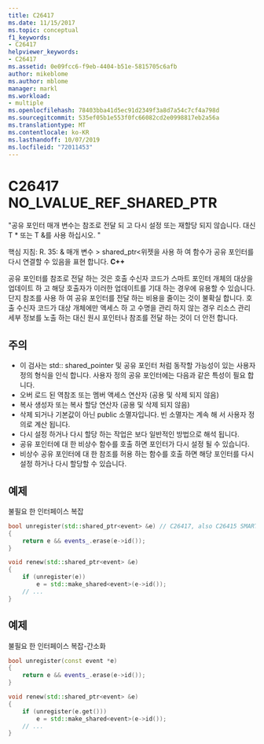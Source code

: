 ```yaml
---
title: C26417
ms.date: 11/15/2017
ms.topic: conceptual
f1_keywords:
- C26417
helpviewer_keywords:
- C26417
ms.assetid: 0e09fcc6-f9eb-4404-b51e-5815705c6afb
author: mikeblome
ms.author: mblome
manager: markl
ms.workload:
- multiple
ms.openlocfilehash: 78403bba41d5ec91d2349f3a8d7a54c7cf4a798d
ms.sourcegitcommit: 535ef05b1e553f0fc66082cd2e0998817eb2a56a
ms.translationtype: MT
ms.contentlocale: ko-KR
ms.lasthandoff: 10/07/2019
ms.locfileid: "72011453"
---
```

# <a name="c26417-no_lvalue_ref_shared_ptr"></a>C26417 NO_LVALUE_REF_SHARED_PTR
"공유 포인터 매개 변수는 참조로 전달 되 고 다시 설정 또는 재할당 되지 않습니다. 대신 T * 또는 T &를 사용 하십시오. "

핵심 지침: R. 35: & 매개 변수 > shared_ptr\<위젯을 사용 하 여 함수가 공유 포인터를 다시 연결할 수 있음을 표현 합니다. **C++**

공유 포인터를 참조로 전달 하는 것은 호출 수신자 코드가 스마트 포인터 개체의 대상을 업데이트 하 고 해당 호출자가 이러한 업데이트를 기대 하는 경우에 유용할 수 있습니다. 단지 참조를 사용 하 여 공유 포인터를 전달 하는 비용을 줄이는 것이 불확실 합니다. 호출 수신자 코드가 대상 개체에만 액세스 하 고 수명을 관리 하지 않는 경우 리소스 관리 세부 정보를 노출 하는 대신 원시 포인터나 참조를 전달 하는 것이 더 안전 합니다.

## <a name="remarks"></a>주의
- 이 검사는 std:: shared_pointer 및 공유 포인터 처럼 동작할 가능성이 있는 사용자 정의 형식을 인식 합니다. 사용자 정의 공유 포인터에는 다음과 같은 특성이 필요 합니다.
- 오버 로드 된 역참조 또는 멤버 액세스 연산자 (공용 및 삭제 되지 않음)
- 복사 생성자 또는 복사 할당 연산자 (공용 및 삭제 되지 않음)
- 삭제 되거나 기본값이 아닌 public 소멸자입니다. 빈 소멸자는 계속 해 서 사용자 정의로 계산 됩니다.
- 다시 설정 하거나 다시 할당 하는 작업은 보다 일반적인 방법으로 해석 됩니다.
- 공유 포인터에 대 한 비상수 함수를 호출 하면 포인터가 다시 설정 될 수 있습니다.
- 비상수 공유 포인터에 대 한 참조를 허용 하는 함수를 호출 하면 해당 포인터를 다시 설정 하거나 다시 할당할 수 있습니다.

## <a name="example"></a>예제
불필요 한 인터페이스 복잡

```cpp
bool unregister(std::shared_ptr<event> &e) // C26417, also C26415 SMART_PTR_NOT_NEEDED
{
    return e && events_.erase(e->id());
}

void renew(std::shared_ptr<event> &e)
{
    if (unregister(e))
        e = std::make_shared<event>(e->id());
    // ...
}
```

## <a name="example"></a>예제
불필요 한 인터페이스 복잡-간소화

```cpp
bool unregister(const event *e)
{
    return e && events_.erase(e->id());
}

void renew(std::shared_ptr<event> &e)
{
    if (unregister(e.get()))
        e = std::make_shared<event>(e->id());
    // ...
}
```
